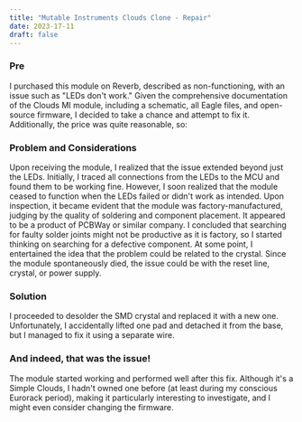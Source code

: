 ```yaml
---
title: "Mutable Instruments Clouds Clone - Repair"
date: 2023-17-11
draft: false
---
```

### Pre
I purchased this module on Reverb, described as non-functioning, with an issue such as "LEDs don't work." Given the comprehensive documentation of the Clouds MI module, including a schematic, all Eagle files, and open-source firmware, I decided to take a chance and attempt to fix it. Additionally, the price was quite reasonable, so:

### Problem and Considerations
Upon receiving the module, I realized that the issue extended beyond just the LEDs. Initially, I traced all connections from the LEDs to the MCU and found them to be working fine. However, I soon realized that the module ceased to function when the LEDs failed or didn't work as intended. Upon inspection, it became evident that the module was factory-manufactured, judging by the quality of soldering and component placement. It appeared to be a product of PCBWay or similar company. I concluded that searching for faulty solder joints might not be productive as it is factory, so I started thinking on searching for a defective component. At some point, I entertained the idea that the problem could be related to the crystal. Since the module spontaneously died, the issue could be with the reset line, crystal, or power supply.

### Solution
I proceeded to desolder the SMD crystal and replaced it with a new one. Unfortunately, I accidentally lifted one pad and detached it from the base, but I managed to fix it using a separate wire.

### And indeed, that was the issue!

The module started working and performed well after this fix. Although it's a Simple Clouds, I hadn't owned one before (at least during my conscious Eurorack period), making it particularly interesting to investigate, and I might even consider changing the firmware.
